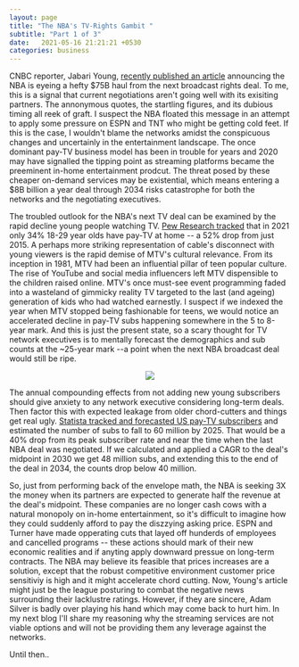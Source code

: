 ```yaml
---
layout: page
title: "The NBA's TV-Rights Gambit "
subtitle: "Part 1 of 3"
date:   2021-05-16 21:21:21 +0530
categories: business
---
```



CNBC reporter, Jabari Young, [recently published an article](https://www.cnbc.com/2021/03/22/nba-is-next-up-for-a-big-rights-increase-and-75-billion-is-the-price.html#:~:text=Early%20thinking%20within%20league%20circles,partners%20Turner%20Sports%20and%20ESPN.) announcing the NBA is eyeing a hefty $75B haul from the next broadcast rights deal.
To me, this is a signal that current negotiations aren't going well with its exisiting partners. The annonymous quotes, the startling figures, and its dubious timing all reek of graft.
I suspect the NBA floated this message in an attempt to apply some pressure on ESPN and TNT who might be getting cold feet. If this is the case, I wouldn't blame the networks amidst the conspicuous changes and uncertainly in the entertainment landscape. The once dominant pay-TV business model has been in trouble for years and 2020 may have signalled the tipping point as streaming platforms became the preeminent in-home entertainment prodcut. The threat posed by these cheaper on-demand services may be existential, which means entering a $8B billion a year deal through 2034 risks catastrophe for both the networks and the negotiating executives.

The troubled outlook for the NBA's next TV deal can be examined by the rapid decline young people watching TV. [Pew Research tracked](https://www.pewresearch.org/fact-tank/2021/03/17/cable-and-satellite-tv-use-has-dropped-dramatically-in-the-u-s-since-2015/) that in 2021 only 34% 18-29 year olds have pay-TV at home -- a 52% drop from just 2015. A perhaps more striking representation of cable's disconnect with young viewers is the rapid demise of MTV's cultural relevance. From its inception in 1981,
MTV had been an influential pillar of teen popular culture. The rise of YouTube and social media influencers left MTV dispensible to the children raised online. MTV's once must-see event programming faded into a wasteland of gimmicky reality TV targeted to the last (and ageing) generation of kids who had watched earnestly.
I suspect if we indexed the year when MTV stopped being fashionable for teens, we would notice an accelerated decline in pay-TV subs happening somewhere in
the 5 to 8-year mark. And this is just the present state, so a scary thought for TV network executives is to mentally forecast the demographics and sub counts at the ~25-year mark --a point when the next NBA broadcast deal would still be ripe.  


<p align="center">
  <a href="https://www.pewresearch.org/fact-tank/2021/03/17/cable-and-satellite-tv-use-has-dropped-dramatically-in-the-u-s-since-2015/ft_21-03-03_techadoptioncable_2/">
  <img src="https://www.pewresearch.org/wp-content/uploads/2021/03/FT_21.03.03_TechAdoptionCable_2.png?resize=400,360">
 </a>
 </p>
  
  
The annual compounding effects from not adding new young subscribers should give anxiety to any network executive considering long-term deals. Then factor this with
 expected leakage from older chord-cutters and things get real ugly. [Statista tracked and forecasted US pay-TV subscribers](https://www.statista.com/statistics/251268/number-of-pay-tv-households-in-the-us/) and estimated the number of subs to fall to 60 million by 2025. That would be a 40% drop from its peak subscriber rate and near the time when the last NBA deal was negotiated. If we calculated and applied a CAGR to the deal's midpoint in 2030 we get 48 million subs, and extending this to the end of the deal in 2034, the counts drop below 40 million. 

So, just from performing back of the envelope math, the NBA is seeking 3X the money when its partners are expected to generate half the revenue at the deal's midpoint. These companies are no longer cash cows with a natural monopoly on in-home entertainment, so it's difficult to imagine how they could suddenly afford to pay the diszzying asking price. ESPN and Turner have made opperating cuts that layed off hunderds of employees and cancelled programs -- these actions should mark of their new economic realities and if anyting apply downward pressue on long-term contracts. The NBA may believe its feasible that prices increases are a solution, except that the robust competitive environment customer price sensitiviy is high and it might accelerate chord cutting. 
Now, Young's article might just be the league posturing to combat the negative news surrounding their lacklustre ratings. However, if they are sincere, Adam Silver is badly over playing his hand which may come back to hurt him. In my next blog I'll share my reasoning why the streaming services are not viable options and will not be providing them any leverage against the networks.

Until then..


